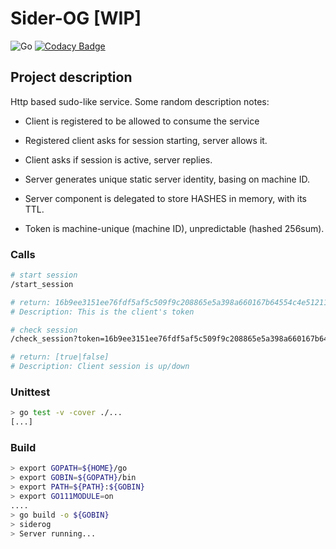 # Sider-OG [WIP]

![Go](https://github.com/deeper-x/siderog/workflows/Go/badge.svg)
[![Codacy Badge](https://api.codacy.com/project/badge/Grade/90c2bae02c784850b0961fbdc7acd9c9)](https://www.codacy.com/manual/deeper-x/siderog?utm_source=github.com&amp;utm_medium=referral&amp;utm_content=deeper-x/siderog&amp;utm_campaign=Badge_Grade)

## Project description

Http based sudo-like service.
Some random description notes: 

- Client is registered to be allowed to consume the service 

- Registered client asks for session starting, server allows it.

- Client asks if session is active, server replies.

- Server generates unique static server identity, basing on machine ID.

- Server component is delegated to store HASHES in memory, with its TTL.

- Token is machine-unique (machine ID), unpredictable (hashed 256sum).

### Calls

```bash
# start session
/start_session

# return: 16b9ee3151ee76fdf5af5c509f9c208865e5a398a660167b64554c4e51211b9
# Description: This is the client's token

# check session
/check_session?token=16b9ee3151ee76fdf5af5c509f9c208865e5a398a660167b64554c4e51211b9

# return: [true|false]
# Description: Client session is up/down
```

### Unittest

```bash
> go test -v -cover ./...
[...]
```

### Build

```bash
> export GOPATH=${HOME}/go
> export GOBIN=${GOPATH}/bin
> export PATH=${PATH}:${GOBIN}
> export GO111MODULE=on
....
> go build -o ${GOBIN}
> siderog
> Server running...
```
